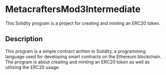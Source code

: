 # MetacraftersMod3Intermediate

This Solidity program is a project for creating and minting an ERC20 token.

## Description

This program is a simple contract written in Solidity, a programming language used for developing smart contracts on the Ethereum blockchain. The program is about creating and minting an ERC20 token as well as utilizing the ERC20 usage.

